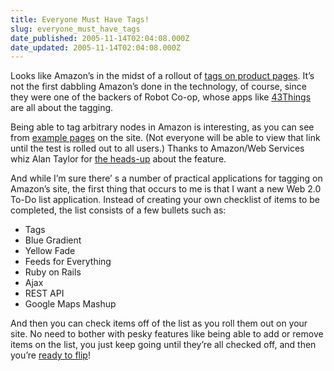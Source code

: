 ```yaml
---
title: Everyone Must Have Tags!
slug: everyone_must_have_tags
date_published: 2005-11-14T02:04:08.000Z
date_updated: 2005-11-14T02:04:08.000Z
---
```


Looks like Amazon’s in the midst of a rollout of [tags on product pages](http://forums.prosperotechnologies.com/n/mb/message.asp?webtag=am-custreview&amp;msg=19295.1&amp;ctx=0). It’s not the first dabbling Amazon’s done in the technology, of course, since they were one of the backers of Robot Co-op, whose apps like [43Things](http://www.43things.com/) are all about the tagging.

Being able to tag arbitrary nodes in Amazon is interesting, as you can see from [example pages](http://www.amazon.com/gp/tagging/glance/money) on the site. (Not everyone will be able to view that link until the test is rolled out to all users.) Thanks to Amazon/Web Services whiz Alan Taylor for [the heads-up](http://www.kokogiak.com/gedankengang/2005/11/amazon-tries-tagging.html) about the feature.

And while I’m sure there’ s a number of practical applications for tagging on Amazon’s site, the first thing that occurs to me is that I want a new Web 2.0 To-Do list application. Instead of creating your own checklist of items to be completed, the list consists of a few bullets such as:

- Tags
- Blue Gradient
- Yellow Fade
- Feeds for Everything
- Ruby on Rails
- Ajax
- REST API
- Google Maps Mashup

And then you can check items off of the list as you roll them out on your site. No need to bother with pesky features like being able to add or remove items on the list, you just keep going until they’re all checked off, and then you’re [ready to flip](/2005/10/17/the_flip_2k5)!
